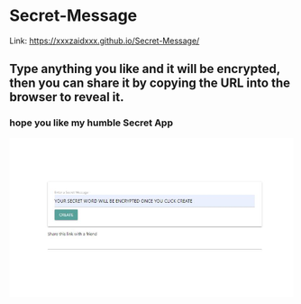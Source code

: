 # Secret-Message 
Link: https://xxxzaidxxx.github.io/Secret-Message/

## Type anything you like and it will be encrypted, then you can share it by copying the URL into the browser to reveal it. 
### hope you like my humble Secret App

 <p align="center"> 
    <img src="https://github.com/xXxZAIDxXx/Secret-Message/blob/master/show1.JPG" alt="alternate text">
 </p>


